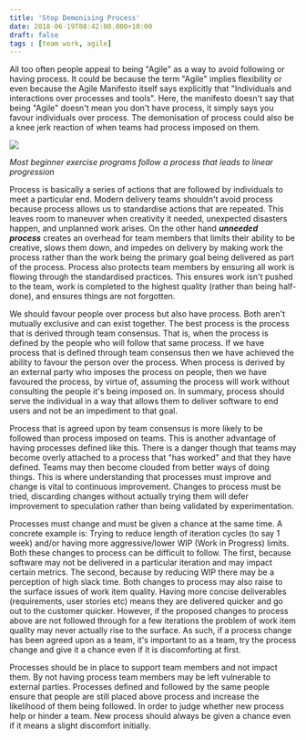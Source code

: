 ```yaml
---
title: 'Stop Demonising Process'
date: 2018-06-19T08:42:00.000+10:00
draft: false
tags : [team work, agile]
---
```


All too often people appeal to being "Agile" as a way to avoid following or having process. It could be because the term "Agile" implies flexibility or even because the Agile Manifesto itself says explicitly that "Individuals and interactions over processes and tools". Here, the manifesto doesn't say that being "Agile" doesn't mean you don't have process, it simply says you favour individuals over process. The demonisation of process could also be a knee jerk reaction of when teams had process imposed on them.

[![](https://3.bp.blogspot.com/-iPW_9gh5-9A/WygxbxdR6iI/AAAAAAAAR70/S29EAEDhGxYyEZv2HzZhFQdUyMBhFAcEwCLcBGAs/s320/hqdefault%255B1%255D.jpg)](https://3.bp.blogspot.com/-iPW_9gh5-9A/WygxbxdR6iI/AAAAAAAAR70/S29EAEDhGxYyEZv2HzZhFQdUyMBhFAcEwCLcBGAs/s1600/hqdefault%255B1%255D.jpg)

*Most beginner exercise programs follow a process that leads to linear progression*


Process is basically a series of actions that are followed by individuals to meet a particular end. Modern delivery teams shouldn't avoid process because process allows us to standardise actions that are repeated. This leaves room to maneuver when creativity it needed, unexpected disasters happen, and unplanned work arises. On the other hand **_unneeded process_** creates an overhead for team members that limits their ability to be creative, slows them down, and impedes on delivery by making work the process rather than the work being the primary goal being delivered as part of the process. Process also protects team members by ensuring all work is flowing through the standardised practices. This ensures work isn't pushed to the team, work is completed to the highest quality (rather than being half-done), and ensures things are not forgotten.  

We should favour people over process but also have process. Both aren't mutually exclusive and can exist together. The best process is the process that is derived through team consensus. That is, when the process is defined by the people who will follow that same process. If we have process that is defined through team consensus then we have achieved the ability to favour the person over the process. When process is derived by an external party who imposes the process on people, then we have favoured the process, by virtue of, assuming the process will work without consulting the people it's being imposed on. In summary, process should serve the individual in a way that allows them to deliver software to end users and not be an impediment to that goal.

Process that is agreed upon by team consensus is more likely to be followed than process imposed on teams. This is another advantage of having processes defined like this. There is a danger though that teams may become overly attached to a process that "has worked" and that they have defined. Teams may then become clouded from better ways of doing things. This is where understanding that processes must improve and change is vital to continuous improvement. Changes to process must be tried, discarding changes without actually trying them will defer improvement to speculation rather than being validated by experimentation.  

Processes must change and must be given a chance at the same time. A concrete example is: Trying to reduce length of iteration cycles (to say 1 week) and/or having more aggressive/lower WIP (Work in Progress) limits. Both these changes to process can be difficult to follow. The first, because software may not be delivered in a particular iteration and may impact certain metrics. The second, because by reducing WIP there may be a perception of high slack time. Both changes to process may also raise to the surface issues of work item quality. Having more concise deliverables (requirements, user stories etc) means they are delivered quicker and go out to the customer quicker. However, if the proposed changes to process above are not followed through for a few iterations the problem of work item quality may never actually rise to the surface. As such, if a process change has been agreed upon as a team, it's important to as a team, try the process change and give it a chance even if it is discomforting at first.  

Processes should be in place to support team members and not impact them. By not having process team members may be left vulnerable to external parties. Processes defined and followed by the same people ensure that people are still placed above process and increase the likelihood of them being followed. In order to judge whether new process help or hinder a team. New process should always be given a chance even if it means a slight discomfort initially.